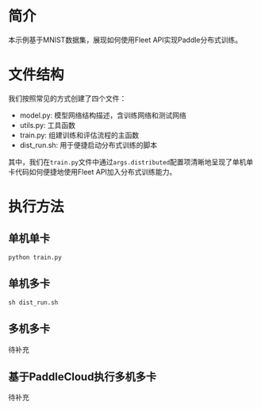 # 简介
本示例基于MNIST数据集，展现如何使用Fleet API实现Paddle分布式训练。

# 文件结构

我们按照常见的方式创建了四个文件：

* model.py: 模型网络结构描述，含训练网络和测试网络
* utils.py: 工具函数
* train.py: 组建训练和评估流程的主函数
* dist_run.sh: 用于便捷启动分布式训练的脚本

其中，我们在`train.py`文件中通过`args.distributed`配置项清晰地呈现了单机单卡代码如何便捷地使用Fleet API加入分布式训练能力。

# 执行方法

## 单机单卡

``` code::bash
python train.py
```

## 单机多卡

``` code::bash
sh dist_run.sh
```

## 多机多卡

待补充

## 基于PaddleCloud执行多机多卡

待补充
